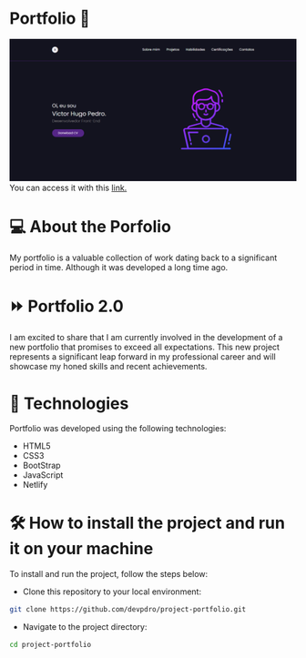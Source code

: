 # Portfolio 💼
![Alt text](imagens/readme/post2.png)
You can access it with this [link.](https://tubular-paprenjak-9ef2fd.netlify.app/)
# 💻 About the Porfolio 
My portfolio is a valuable collection of work dating back to a significant period in time. Although it was developed a long time ago.

# ⏩ Portfolio 2.0
I am excited to share that I am currently involved in the development of a new portfolio that promises to exceed all expectations. This new project represents a significant leap forward in my professional career and will showcase my honed skills and recent achievements.

# 🚀 Technologies 
Portfolio was developed using the following technologies:

- HTML5
- CSS3
- BootStrap
- JavaScript
- Netlify
# 🛠️ How to install the project and run it on your machine
To install and run the project, follow the steps below:

- Clone this repository to your local environment:
```bash
git clone https://github.com/devpdro/project-portfolio.git
```
- Navigate to the project directory:
```bash
cd project-portfolio
```
